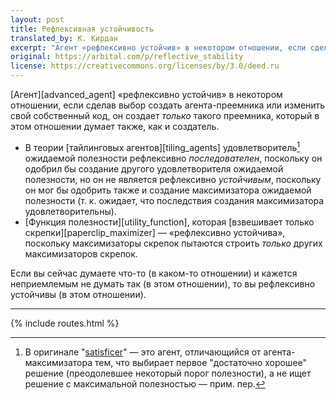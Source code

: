 ```yaml
---
layout: post
title: Рефлексивная устойчивость
translated_by: К. Кирдан
excerpt: "Агент «рефлексивно устойчив» в некотором отношении, если сделав выбор создать агента-преемника или изменить свой собственный код, он создает только такого преемника, который в этом отношении думает также, как и создатель."
original: https://arbital.com/p/reflective_stability
license: https://creativecommons.org/licenses/by/3.0/deed.ru
---
```

[Агент][advanced_agent] «рефлексивно устойчив» в некотором отношении, если сделав выбор создать агента-преемника или изменить свой собственный код, он создает _только_ такого преемника, который в этом отношении думает также, как и создатель.

* В теории [тайлинговых агентов][tiling_agents] удовлетворитель[^1] ожидаемой полезности рефлексивно _последователен_, поскольку он одобрил бы создание другого удовлетворителя ожидаемой полезности, но он не является рефлексивно _устойчивым_, поскольку он мог бы одобрить также и создание максимизатора ожидаемой полезности (т. к. ожидает, что последствия создания максимизатора удовлетворительны).
* [Функция полезности][utility_function], которая [взвешивает только скрепки][paperclip_maximizer] — «рефлексивно устойчива», поскольку максимизаторы скрепок пытаются строить _только_ других максимизаторов скрепок.

Если вы сейчас думаете что-то (в каком-то отношении) и кажется неприемлемым не думать так (в этом отношении), то вы рефлексивно устойчивы (в этом отношении).

---

[^1]: В оригинале "[satisficer](https://en.wikipedia.org/wiki/Satisficing)" — это агент, отличающийся от агента-максимизатора тем, что выбирает первое "достаточно хорошее" решение (преодолевшее некоторый порог полезности), а не ищет решение с максимальной полезностью — прим. пер.

{% include routes.html %}
